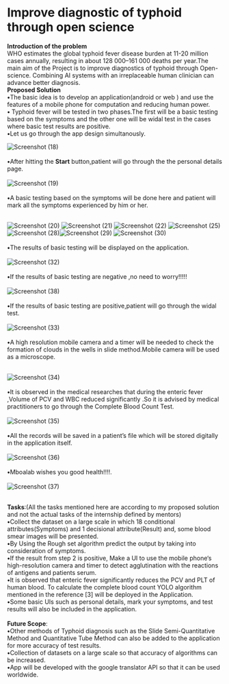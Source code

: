 # Improve diagnostic of typhoid through open science  
<b>Introduction of the problem</b><br>
WHO estimates the global typhoid fever disease burden at 11-20 million cases annually, resulting in about 128 000–161 000 deaths per year.The main aim of the Project is
to improve diagnostics of typhoid through Open-science. Combining AI systems with an irreplaceable human clinician can advance better diagnosis.<br>
<b>Proposed Solution</b><br>
<b>•</b>The basic idea is to develop an application(android or web ) and use the features of a mobile phone for computation and reducing human power.<br>
<b>•</b> Typhoid fever will be tested in two phases.The first will be a basic testing based on the symptoms and the other one will be widal test in the cases where basic test results are positive.
<br>
<b>•</b>Let us go through the app design simultanously.<br>

![Screenshot (18)](https://user-images.githubusercontent.com/56269029/163759662-f2689809-1f4e-4494-8f1b-97ce7eee0647.png)<br><br>
<b>•</b>After hitting the <b>Start</b> button,patient will go through the the personal details page.<br><br>
![Screenshot (19)](https://user-images.githubusercontent.com/56269029/163759652-1d22e864-5f8b-42be-9345-00b9c1e2def0.png)<br><br>
<b>•</b>A basic testing based on the symptoms will be done here and patient will mark all the symptoms experienced by him or her.<br><br>

![Screenshot (20)](https://user-images.githubusercontent.com/56269029/163759867-074574c7-c4ed-4985-b44f-315eb49893da.png)
![Screenshot (21)](https://user-images.githubusercontent.com/56269029/163759878-926dd6d2-d2ec-490d-be0f-8a00b9c782d5.png)
![Screenshot (22)](https://user-images.githubusercontent.com/56269029/163759885-6b31d0b5-68b9-4bb3-83a2-892fef9e1f7c.png)
![Screenshot (25)](https://user-images.githubusercontent.com/56269029/163759898-d1767c62-bdf9-48d7-89a9-82b121bee3d0.png)
![Screenshot (28)](https://user-images.githubusercontent.com/56269029/163759921-e63573ed-63cd-4b83-a1a3-94054eef27c9.png)![Screenshot (29)](https://user-images.githubusercontent.com/56269029/163759937-e8ba4587-5d3a-4153-8f9a-285897680c06.png)
![Screenshot (30)](https://user-images.githubusercontent.com/56269029/163759959-52e0ceb4-5f45-41bd-bc6d-c8a66d4d4209.png)<br><br>
<b>•</b>The results of basic testing will be displayed on the application.<br><br>
![Screenshot (32)](https://user-images.githubusercontent.com/56269029/163761512-909822ad-b7d5-459e-8703-91eb712e5972.png)<br><br>
<b>•</b>If the results of basic testing are negative ,no need to worry!!!!!<br><br>
![Screenshot (38)](https://user-images.githubusercontent.com/56269029/163761529-8960c224-cff1-4976-b8a8-e949e368f0a7.png)<br><br>
<b>•</b>If the results of basic testing are positive,patient will go through the widal test.<br><br>
![Screenshot (33)](https://user-images.githubusercontent.com/56269029/163761548-96142f0a-2047-414d-911a-b2d93681fe6e.png)<br><br>
<b>•</b>A high resolution mobile camera and a timer will be needed to check the formation of clouds in the wells in slide method.Mobile camera will be used as a microscope.<br><br>

![Screenshot (34)](https://user-images.githubusercontent.com/56269029/163762182-84b64106-a5b0-4f81-899e-823bf2d53a0c.png)<br><br>
<b>•</b>It is observed in the medical researches that during the enteric fever ,Volume of PCV and WBC reduced significantly .So it is advised by medical practitioners to go through the Complete Blood Count Test.<br><br> 
![Screenshot (35)](https://user-images.githubusercontent.com/56269029/163762190-5f11186b-983f-4544-8583-9d63b3a3a35e.png)<br><br>
<b>•</b>All the records will be saved in a patient’s file which will be stored digitally in the application itself.<br><br>
![Screenshot (36)](https://user-images.githubusercontent.com/56269029/163762910-4d996e5c-2226-4eb9-bdfb-595398a3ead6.png)<br><br>
<b>•</b>Mboalab wishes you good health!!!!. <br><br>
![Screenshot (37)](https://user-images.githubusercontent.com/56269029/163762927-67bff8d7-23cd-41ef-8419-e130d0555984.png)<br><br>

<b>Tasks</b>:(All the tasks mentioned here are according to my proposed solution and not the actual tasks of the internship defined by mentors)<br>
<b>•</b>Collect the dataset on a large scale in which 18 conditional attributes(Symptoms) and 1 decisional attribute(Result) and, some blood smear images will be presented.<br>
<b>•</b>By Using the Rough set algorithm predict the output by taking into consideration of symptoms.<br>
<b>•</b>If the result from step 2 is positive, Make a UI to use the mobile phone‘s high-resolution camera and timer to detect agglutination with the reactions of antigens and patients serum.<br>
<b>•</b>It is observed that enteric fever significantly reduces the PCV and PLT of human blood. To calculate the complete blood count YOLO algorithm mentioned in the reference [3] will be deployed in the Application.<br>
<b>•</b>Some basic UIs such as personal details, mark your symptoms, and test results will also be included in the application.<br><br>
<b>Future Scope</b>:<br>
<b>•</b>Other methods of Typhoid diagnosis such as the Slide Semi-Quantitative Method and Quantitative Tube Method can also be added to the application for more accuracy of test results.<br>
<b>•</b>Collection of datasets on a large scale so that accuracy of algorithms can be increased.<br>
<b>•</b>App will be developed with the google translator API so that it can be used worldwide.






